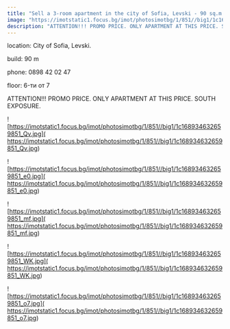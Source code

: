 ```yaml
---
title: "Sell a 3-room apartment in the city of Sofia, Levski - 90 sq.m / 115750 EUR :: imot.bg Advertisement"
image: "https://imotstatic1.focus.bg/imot/photosimotbg/1/851//big1/1c168934632659851_Rm.jpg"
description: "ATTENTION!!! PROMO PRICE. ONLY APARTMENT AT THIS PRICE. SOUTH EXPOSURE."
---
```


location: City of Sofia, Levski.

build: 90 m

phone: 0898 42 02 47

floor: 6-ти от 7

ATTENTION!!! PROMO PRICE. ONLY APARTMENT AT THIS PRICE. SOUTH EXPOSURE.


![https://imotstatic1.focus.bg/imot/photosimotbg/1/851//big1/1c168934632659851_Qv.jpg]( https://imotstatic1.focus.bg/imot/photosimotbg/1/851//big1/1c168934632659851_Qv.jpg)


![https://imotstatic1.focus.bg/imot/photosimotbg/1/851//big1/1c168934632659851_e0.jpg]( https://imotstatic1.focus.bg/imot/photosimotbg/1/851//big1/1c168934632659851_e0.jpg)


![https://imotstatic1.focus.bg/imot/photosimotbg/1/851//big1/1c168934632659851_mf.jpg]( https://imotstatic1.focus.bg/imot/photosimotbg/1/851//big1/1c168934632659851_mf.jpg)


![https://imotstatic1.focus.bg/imot/photosimotbg/1/851//big1/1c168934632659851_WK.jpg]( https://imotstatic1.focus.bg/imot/photosimotbg/1/851//big1/1c168934632659851_WK.jpg)


![https://imotstatic1.focus.bg/imot/photosimotbg/1/851//big1/1c168934632659851_o7.jpg]( https://imotstatic1.focus.bg/imot/photosimotbg/1/851//big1/1c168934632659851_o7.jpg)


